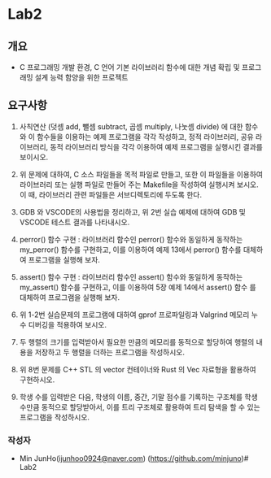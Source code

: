 # Lab2

## 개요
- C 프로그래밍 개발 환경, C 언어 기본 라이브러리 함수에 대한 개념 확립 및 프로그래밍 설계 능력 함양을 위한 프로젝트

## 요구사항
1. 사칙연산 (덧셈 add, 뺄셈 subtract, 곱셈 multiply, 나눗셈 divide) 에 대한 함수와 이 함수들을 이용하는 예제 프로그램을 각각 작성하고, 정적 라이브러리, 공유 라이브러리, 동적 라이브러리 방식을 각각 이용하여 예제 프로그램을 실행시킨 결과를 보이시오.

2. 위 문제에 대하여, C 소스 파일들을 목적 파일로 만들고, 또한 이 파일들을 이용하여 라이브러리 또는 실행 파일로 만들어 주는 Makefile을 작성하여 실행시켜 보시오. 이 때, 라이브러리 관련 파일들은 서브디렉토리에 두도록 한다.

4. GDB 와 VSCODE의 사용법을 정리하고, 위 2번 실습 예제에 대하여 GDB 및 VSCODE 테스트 결과를 나타내시오.

5. perror() 함수 구현 : 라이브러리 함수인 perror() 함수와 동일하게 동작하는my_perror() 함수를 구현하고, 이를 이용하여 예제 13에서 perror() 함수를 대체하여 프로그램을 실행해 보자.

6. assert() 함수 구현 : 라이브러리 함수인 assert() 함수와 동일하게 동작하는 my_assert() 함수를 구현하고, 이를 이용하여 5장 예제 14에서 assert() 함수 를 대체하여 프로그램을 실행해 보자.

7. 위 1-2번 실습문제의 프로그램에 대하여 gprof 프로파일링과 Valgrind 메모리 누수 디버깅을 적용하여 보시오.

8. 두 행렬의 크기를 입력받아서 필요한 만큼의 메모리를 동적으로 할당하여 행렬의 내용을 저장하고 두 행렬을 더하는 프로그램을 작성하시오. 

9. 위 8번 문제를 C++ STL 의 vector 컨테이너와 Rust 의 Vec<T> 자료형을 활용하여 구현하시오.
  
10. 학생 수를 입력받은 다음, 학생의 이름, 중간, 기말 점수를 기록하는 구조체를 학생 수만큼 동적으로 할당받아서, 이를 트리 구조체로 활용하여 트리 탐색을 할 수 있는 프로그램을 작성하시오.

### 작성자
- Min JunHo(ijunhoo0924@naver.com)
  (https://github.com/minjuno)# Lab2
